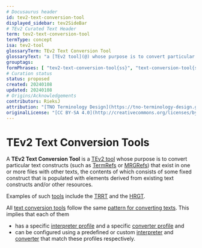 ```yaml
---
# Docusaurus header
id: tev2-text-conversion-tool
displayed_sidebar: tev2SideBar
# TEv2 Curated Text Header
term: tev2-text-conversion-tool
termType: concept
isa: tev2-tool
glossaryTerm: TEv2 Text Conversion Tool
glossaryText: "a [TEv2 tool](@) whose purpose is to convert particular text constructs (such as [TermRefs](@) or [MRGRefs](@)) that exist in one or more files with other texts, the contents of which consists of some fixed construct that is populated with elements derived from existing text constructs and/or other resources."
grouptags: 
formPhrases: [ "tev2-text-conversion-tool{ss}", "text-conversion-tool{ss}", "conversion-tool{ss}" ]
# Curation status
status: proposed
created: 20240108
updated: 20240108
# Origins/Acknowledgements
contributors: RieksJ
attribution: "[TNO Terminology Design](https://tno-terminology-design.github.io/tev2-specifications/docs)"
originalLicense: "[CC BY-SA 4.0](http://creativecommons.org/licenses/by-sa/4.0/?ref=chooser-v1)"
---
```


# TEv2 Text Conversion Tools

A **TEv2 Text Conversion Tool** is a [TEv2 tool](@) whose purpose is to convert particular text constructs (such as [TermRefs](@) or [MRGRefs](@)) that exist in one or more files with other texts, the contents of which consists of some fixed construct that is populated with elements derived from existing text constructs and/or other resources.

Examples of such [tools](tev2-text-conversion-tool@) include the [TRRT](@) and the [HRGT](@).

All [text conversion tools](@) follow the same [pattern for converting texts](/docs/overview/tev2-text-conversion). This implies that each of them

- has a specific [interpreter profile](@) and a specific [converter profile](@) and
- can be configured using a predefined or custom [interpreter](@) and [converter](@) that match these profiles respectively.